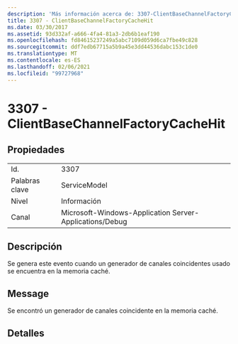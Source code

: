 ```yaml
---
description: 'Más información acerca de: 3307-ClientBaseChannelFactoryCacheHit'
title: 3307 - ClientBaseChannelFactoryCacheHit
ms.date: 03/30/2017
ms.assetid: 93d332af-a666-4fa4-81a3-2db6b1eaf190
ms.openlocfilehash: fd84615237249a5abc7109d059d6ca7fbe49c828
ms.sourcegitcommit: ddf7edb67715a5b9a45e3dd44536dabc153c1de0
ms.translationtype: MT
ms.contentlocale: es-ES
ms.lasthandoff: 02/06/2021
ms.locfileid: "99727968"
---
```

# <a name="3307---clientbasechannelfactorycachehit"></a>3307 - ClientBaseChannelFactoryCacheHit

## <a name="properties"></a>Propiedades  
  
|||  
|-|-|  
|Id.|3307|  
|Palabras clave|ServiceModel|  
|Nivel|Información|  
|Canal|Microsoft-Windows-Application Server-Applications/Debug|  
  
## <a name="description"></a>Descripción  

 Se genera este evento cuando un generador de canales coincidentes usado se encuentra en la memoria caché.  
  
## <a name="message"></a>Message  

 Se encontró un generador de canales coincidente en la memoria caché.  
  
## <a name="details"></a>Detalles
